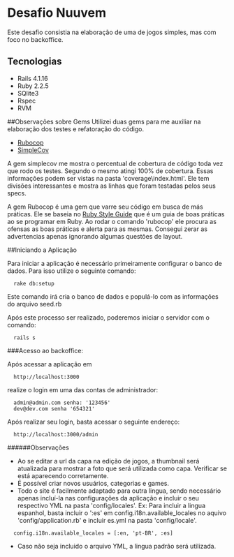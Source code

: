 # Desafio Nuuvem

Este desafio consistia na elaboração de uma de jogos simples, mas com foco no backoffice.

## Tecnologias
* Rails 4.1.16
* Ruby 2.2.5
* SQlite3
* Rspec
* RVM

##Observações sobre Gems
Utilizei duas gems para me auxiliar na elaboração dos testes e refatoração do código.
* [Rubocop](https://github.com/bbatsov/rubocop)
* [SimpleCov](https://github.com/colszowka/simplecov)

A gem simplecov me mostra o percentual de cobertura de código toda vez que rodo os testes. Segundo o mesmo atingi 100% de cobertura. Essas informações podem ser vistas na pasta 'coverage\index.html'. Ele tem divisões interessantes e mostra as linhas que foram testadas pelos seus specs.

A gem Rubocop é uma gem que varre seu código em busca de más práticas. Ele se baseia no [Ruby Style Guide](https://github.com/bbatsov/ruby-style-guide) que é um guia de boas práticas ao se programar em Ruby. Ao rodar o comando 'rubocop' ele procura as ofensas as boas práticas e alerta para as mesmas. Consegui zerar as advertencias apenas ignorando algumas questões de layout.

##Iniciando a Aplicação

Para iniciar a aplicação é necessário primeiramente configurar o banco de dados. Para isso utilize o seguinte comando:

```
  rake db:setup
```

Este comando irá cria o banco de dados e populá-lo com as informações do arquivo seed.rb

Após este processo ser realizado, poderemos iniciar o servidor com o comando:

```
  rails s
```

###Acesso ao backoffice:

Após acessar a aplicação em

```
  http://localhost:3000
```

realize o login em uma das contas de administrador:

```
  admin@admin.com senha: '123456'
  dev@dev.com senha '654321'
```

Após realizar seu login, basta acessar o seguinte endereço:

```
  http://localhost:3000/admin
```

######Observações
* Ao se editar a url da capa na edição de jogos, a thumbnail será atualizada para mostrar a foto que será utilizada como capa. Verificar se está aparecendo corretamente.
* É possível criar novos usuários, categorias e games.
* Todo o site é facilmente adaptado para outra lingua, sendo necessário apenas incluí-la nas configurações da aplicação e incluir o seu respectivo YML na pasta 'config/locales'. Ex: Para incluir a lingua espanhol, basta incluir o ':es' em config.i18n.available_locales no aquivo 'config/application.rb' e incluir es.yml na pasta 'config/locale'.
```
  config.i18n.available_locales = [:en, 'pt-BR', :es]
```
* Caso não seja incluido o arquivo YML, a lingua padrão será utilizada.
